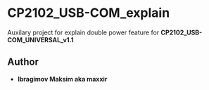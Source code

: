 # CP2102_USB-COM_explain

Auxilary project for explain double power feature for **CP2102_USB-COM_UNIVERSAL_v1.1**

## Author
* **Ibragimov Maksim aka maxxir**
